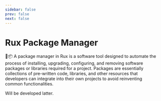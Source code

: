 ```yaml
---
sidebar: false
prev: false
next: false
---
```


# Rux Package Manager

🪼📦 A package manager in Rux is a software tool designed to automate the process of installing, upgrading, configuring, and removing software packages or libraries required for a project. Packages are essentially collections of pre-written code, libraries, and other resources that developers can integrate into their own projects to avoid reinventing common functionalities.

Will be developed latter.
